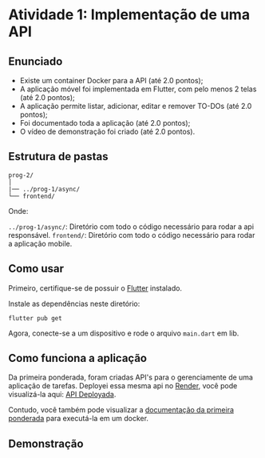 # Atividade 1: Implementação de uma API 

## Enunciado

- Existe um container Docker para a API (até 2.0 pontos); 
- A aplicação móvel foi implementada em Flutter, com pelo menos 2 telas (até 2.0 pontos);
- A aplicação permite listar, adicionar, editar e remover TO-DOs (até 2.0 pontos);
- Foi documentado toda a aplicação (até 2.0 pontos);
- O vídeo de demonstração foi criado (até 2.0 pontos).


## Estrutura de pastas
<pre><code>prog-2/
│
|── ../prog-1/async/
└── frontend/</code></pre>

Onde:

```../prog-1/async/```: Diretório com todo o código necessário para rodar a api responsável.
```frontend/```: Diretório com todo o código necessário para rodar a aplicação mobile.

## Como usar
Primeiro, certifique-se de possuir o [Flutter](https://flutter.dev) instalado.

Instale as dependências neste diretório:
<pre><code>flutter pub get</code></pre>

Agora, conecte-se a um dispositivo e rode o arquivo `main.dart` em lib.

## Como funciona a aplicação
Da primeira ponderada, foram criadas API's para o gerenciamente de uma aplicação de tarefas. Deployei essa mesma api no [Render](https://render.com), você pode visualizá-la aqui: [API Deployada](https://backend-pond-1.onrender.com/docs).

Contudo, você também pode visualizar a [documentação da primeira ponderada](https://github.com/Lukovsk/Inteli-Modulo-10/blob/main/ponderadas/prog-1/README.md) para executá-la em um docker.

## Demonstração
